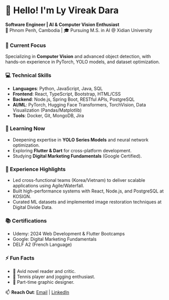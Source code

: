 # 👋 Hello! I'm Ly Vireak Dara 

**Software Engineer | AI & Computer Vision Enthusiast**  
📍 Phnom Penh, Cambodia | 🎓 Pursuing M.S. in AI @ Xidian University  

### 🔭 Current Focus  
Specializing in **Computer Vision** and advanced object detection, with hands-on experience in PyTorch, YOLO models, and dataset optimization.  

### 💻 Technical Skills  
- **Languages**: Python, JavaScript, Java, SQL  
- **Frontend**: React, TypeScript, Bootstrap, HTML/CSS  
- **Backend**: Node.js, Spring Boot, RESTful APIs, PostgreSQL  
- **AI/ML**: PyTorch, Hugging Face Transformers, TorchVision, Data Visualization (Pandas/Matplotlib)  
- **Tools**: Docker, Git, MongoDB, Jira  

### 🌱 Learning Now  
- Deepening expertise in **YOLO Series Models** and neural network optimization.  
- Exploring **Flutter & Dart** for cross-platform development.  
- Studying **Digital Marketing Fundamentals** (Google Certified).  

### 🚀 Experience Highlights  
- Led cross-functional teams (Korea/Vietnam) to deliver scalable applications using Agile/Waterfall.  
- Built high-performance systems with React, Node.js, and PostgreSQL at KOSIGN.  
- Curated ML datasets and implemented image restoration techniques at Digital Divide Data.  

### 📚 Certifications  
- Udemy: 2024 Web Development & Flutter Bootcamps  
- Google: Digital Marketing Fundamentals  
- DELF A2 (French Language)  

### ⚡ Fun Facts  
- 📖 Avid novel reader and critic.  
- 🎾 Tennis player and jogging enthusiast.  
- 🎨 Part-time graphic designer.  

📫 **Reach Out**: [Email](mailto:lyvireakdara@gmail.com) | [LinkedIn](https://www.linkedin.com/in/ly-vireak-dara/)

